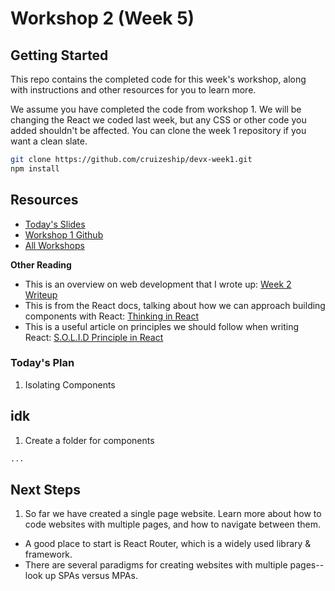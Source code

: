 # Workshop 2 (Week 5)

## Getting Started

This repo contains the completed code for this week's workshop, along with instructions and other resources for you to learn more.

We assume you have completed the code from workshop 1. We will be changing the React we coded last week, but any CSS or other code you added shouldn't be affected. You can clone the week 1 repository if you want a clean slate.

```bash
git clone https://github.com/cruizeship/devx-week1.git
npm install
```

## Resources

- [Today's Slides](https://docs.google.com/presentation/d/130kXaKQ8cPWd08f40DfUmku2unK2BPywi5HaQCvA6m4/edit?usp=sharing)
- [Workshop 1 Github](https://github.com/cruizeship/devx-week1)
- [All Workshops](https://github.com/cruizeship/devx-developer-internship)

**Other Reading**
- This is an overview on web development that I wrote up: [Week 2 Writeup](https://docs.google.com/document/d/1GTdLg4tJJNAXYh2GVa8MVd_6595bGGll288u1SbztYk/edit?tab=t.0)
- This is from the React docs, talking about how we can approach building components with React: [Thinking in React](https://react.dev/learn/thinking-in-react)
- This is a useful article on principles we should follow when writing React: [S.O.L.I.D Principle in React](https://medium.com/@debashishrambhola/wrong-s-o-l-i-d-principle-in-react-js-applications-a-guide-with-some-simple-examples-406fbd1ec982)

### Today's Plan

1. Isolating Components

## idk

1. Create a folder for components

```html
...
```

## Next Steps

1. So far we have created a single page website. Learn more about how to code websites with multiple pages, and how to navigate between them.
- A good place to start is React Router, which is a widely used library & framework.
- There are several paradigms for creating websites with multiple pages--look up SPAs versus MPAs. 


